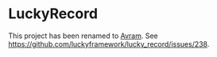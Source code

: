 # LuckyRecord

This project has been renamed to [Avram](https://github.com/luckyframework/avram). See https://github.com/luckyframework/lucky_record/issues/238.
